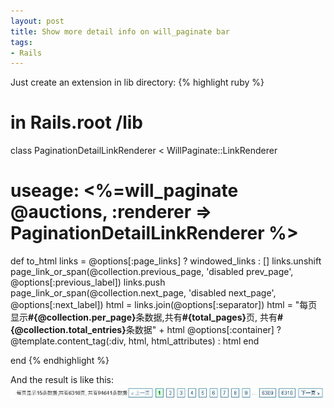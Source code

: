 ```yaml
---
layout: post
title: Show more detail info on will_paginate bar
tags:
- Rails
---
```


Just create an extension in lib directory:
{% highlight ruby %}
# in Rails.root /lib
class PaginationDetailLinkRenderer < WillPaginate::LinkRenderer

  # useage: <%=will_paginate @auctions, :renderer => PaginationDetailLinkRenderer %>

  def to_html
    links = @options[:page_links] ? windowed_links : []
    links.unshift page_link_or_span(@collection.previous_page, 'disabled prev_page', @options[:previous_label])
    links.push    page_link_or_span(@collection.next_page,     'disabled next_page', @options[:next_label])
    html = links.join(@options[:separator])
    html = "每页显示<b>#{@collection.per_page}</b>条数据,共有<b>#{total_pages}</b>页,  共有<b>#{@collection.total_entries}</b>条数据" + html
    @options[:container] ? @template.content_tag(:div, html, html_attributes) : html
  end

end
{% endhighlight %}

And the result is like this:
![will_paginate bar](/images/posts/2010-08-08-paginate-bar.jpg "will_paginate bar")